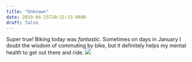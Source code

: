 ```yaml
---
title: "Unknown"
date: 2019-04-25T20:15:13-0600
draft: false
---
```


Super true! Biking today was _fantastic_. Sometimes on days in January I doubt the wisdom of commuting by bike, but it definitely helps my mental health to get out there and ride.
![](/images/2019/09461dc81c.jpg)
